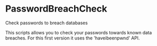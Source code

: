 # PasswordBreachCheck
Check passwords to breach databases

This scripts allows you to check your passwords towards known data breaches.
For this first version it uses the 'haveibeenpwnd' API.

